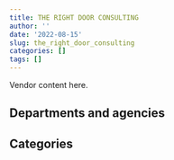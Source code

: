```yaml
---
title: THE RIGHT DOOR CONSULTING
author: ''
date: '2022-08-15'
slug: the_right_door_consulting
categories: []
tags: []
---
```


<script src="/rmarkdown-libs/htmlwidgets/htmlwidgets.js"></script>
<link href="/rmarkdown-libs/datatables-css/datatables-crosstalk.css" rel="stylesheet" />
<script src="/rmarkdown-libs/datatables-binding/datatables.js"></script>
<script src="/rmarkdown-libs/jquery/jquery-3.6.0.min.js"></script>
<link href="/rmarkdown-libs/dt-core-bootstrap/css/dataTables.bootstrap.min.css" rel="stylesheet" />
<link href="/rmarkdown-libs/dt-core-bootstrap/css/dataTables.bootstrap.extra.css" rel="stylesheet" />
<script src="/rmarkdown-libs/dt-core-bootstrap/js/jquery.dataTables.min.js"></script>
<script src="/rmarkdown-libs/dt-core-bootstrap/js/dataTables.bootstrap.min.js"></script>
<link href="/rmarkdown-libs/crosstalk/css/crosstalk.min.css" rel="stylesheet" />
<script src="/rmarkdown-libs/crosstalk/js/crosstalk.min.js"></script>
<script src="/rmarkdown-libs/htmlwidgets/htmlwidgets.js"></script>
<link href="/rmarkdown-libs/datatables-css/datatables-crosstalk.css" rel="stylesheet" />
<script src="/rmarkdown-libs/datatables-binding/datatables.js"></script>
<script src="/rmarkdown-libs/jquery/jquery-3.6.0.min.js"></script>
<link href="/rmarkdown-libs/dt-core-bootstrap/css/dataTables.bootstrap.min.css" rel="stylesheet" />
<link href="/rmarkdown-libs/dt-core-bootstrap/css/dataTables.bootstrap.extra.css" rel="stylesheet" />
<script src="/rmarkdown-libs/dt-core-bootstrap/js/jquery.dataTables.min.js"></script>
<script src="/rmarkdown-libs/dt-core-bootstrap/js/dataTables.bootstrap.min.js"></script>
<link href="/rmarkdown-libs/crosstalk/css/crosstalk.min.css" rel="stylesheet" />
<script src="/rmarkdown-libs/crosstalk/js/crosstalk.min.js"></script>

Vendor content here.

## Departments and agencies

<div id="htmlwidget-1" style="width:100%;height:auto;" class="datatables html-widget"></div>
<script type="application/json" data-for="htmlwidget-1">{"x":{"style":"bootstrap","filter":"none","vertical":false,"data":[["<a href=\"/departments/aafc-aac/\">Agriculture and Agri-Food Canada<\/a>","<a href=\"/departments/aandc-aadnc/\">Crown-Indigenous Relations and Northern Affairs Canada<\/a>","<a href=\"/departments/atssc-scdata/\">Administrative Tribunals Support Service of Canada<\/a>","<a href=\"/departments/cannor/\">Canadian Northern Economic Development Agency<\/a>","<a href=\"/departments/cas-satj/\">Courts Administration Service<\/a>","<a href=\"/departments/casdo-ocena/\">Accessibility Standards Canada<\/a>","<a href=\"/departments/cbsa-asfc/\">Canada Border Services Agency<\/a>","<a href=\"/departments/cfia-acia/\">Canadian Food Inspection Agency<\/a>","<a href=\"/departments/cic/\">Immigration, Refugees and Citizenship Canada<\/a>","<a href=\"/departments/cnsc-ccsn/\">Canadian Nuclear Safety Commission<\/a>","<a href=\"/departments/cra-arc/\">Canada Revenue Agency<\/a>","<a href=\"/departments/csc-scc/\">Correctional Service of Canada<\/a>","<a href=\"/departments/csps-efpc/\">Canada School of Public Service<\/a>","<a href=\"/departments/dfatd-maecd/\">Global Affairs Canada<\/a>","<a href=\"/departments/dfo-mpo/\">Fisheries and Oceans Canada<\/a>","<a href=\"/departments/dnd-mdn/\">National Defence<\/a>","<a href=\"/departments/ec/\">Environment and Climate Change Canada<\/a>","<a href=\"/departments/elections/\">Elections Canada<\/a>","<a href=\"/departments/fintrac-canafe/\">Financial Transactions and Reports Analysis Centre of Canada<\/a>","<a href=\"/departments/fpcc-cpac/\">Farm Products Council of Canada<\/a>","<a href=\"/departments/hc-sc/\">Health Canada<\/a>","<a href=\"/departments/ic/\">Innovation, Science and Economic Development Canada<\/a>","<a href=\"/departments/infc/\">Infrastructure Canada<\/a>","<a href=\"/departments/irb-cisr/\">Immigration and Refugee Board of Canada<\/a>","<a href=\"/departments/isc-sac/\">Indigenous Services Canada<\/a>","<a href=\"/departments/nrc-cnrc/\">National Research Council Canada<\/a>","<a href=\"/departments/nrcan-rncan/\">Natural Resources Canada<\/a>","<a href=\"/departments/nserc-crsng/\">Natural Sciences and Engineering Research Council of Canada<\/a>","<a href=\"/departments/oag-bvg/\">Office of the Auditor General of Canada<\/a>","<a href=\"/departments/opc-cpvp/\">Office of the Privacy Commissioner of Canada<\/a>","<a href=\"/departments/pc/\">Parks Canada<\/a>","<a href=\"/departments/pco-bcp/\">Privy Council Office<\/a>","<a href=\"/departments/phac-aspc/\">Public Health Agency of Canada<\/a>","<a href=\"/departments/pmprb-cepmb/\">Patented Medicine Prices Review Board Canada<\/a>","<a href=\"/departments/ps-sp/\">Public Safety Canada<\/a>","<a href=\"/departments/pwgsc-tpsgc/\">Public Services and Procurement Canada<\/a>","<a href=\"/departments/rcmp-grc/\">Royal Canadian Mounted Police<\/a>","<a href=\"/departments/ssc-spc/\">Shared Services Canada<\/a>","<a href=\"/departments/tbs-sct/\">Treasury Board of Canada Secretariat<\/a>","<a href=\"/departments/tc/\">Transport Canada<\/a>","<a href=\"/departments/vac-acc/\">Veterans Affairs Canada<\/a>"],[null,"$   534,128.24","$   233,820.11","$    57,571.96",null,null,"$    66,741.05",null,null,null,"$   127,089.52",null,null,"$    24,916.50","$   161,860.67","$   428,598.23",null,null,null,null,"$   491,575.79",null,"$   113,288.36",null,"$    22,798.46",null,null,null,null,"$    23,940.00",null,null,null,null,null,"$    83,308.74",null,"$   169,876.94","$    62,574.58","$   135,996.09","$    90,173.99"],[null,"$   596,539.17","$   191,455.19","$   204,870.54",null,null,"$   167,231.85",null,null,null,"$   101,580.52","$    64,966.57","$    39,663.00","$    53,160.94","$   526,894.48","$ 1,019,144.28",null,null,"$    24,430.11",null,"$   463,903.94","$    96,530.25","$   107,668.85",null,"$   404,871.71","$    39,037.64","$    49,939.35",null,"$    85,164.43","$    34,505.87",null,"$    24,408.00",null,"$   102,748.00",null,"$   940,544.27",null,"$   185,114.96",null,"$   125,752.73",null],["$    64,999.23","$   358,503.83","$    35,121.63","$    93,788.00","$   129,968.83","$    11,784.75","$   181,313.44",null,"$     4,810.89","$    19,217.43","$    24,238.50","$   176,739.06",null,"$   111,339.05","$    68,109.83","$ 1,336,656.86","$   211,907.75",null,"$    23,474.48",null,"$   470,361.94","$     8,438.02","$    96,218.93",null,"$   406,052.93","$   148,583.04","$    55,954.94","$   117,812.46","$    62,198.78","$    15,306.33",null,"$    23,306.25","$    32,487.50",null,"$    81,360.00","$   757,598.78",null,"$   120,314.46","$   258,991.90","$    36,979.71",null],["$   299,143.27","$     2,447.28","$    61,140.06",null,"$   315,147.58","$    52,770.09","$   170,505.95","$    28,718.60","$    17,122.41","$    22,005.17",null,"$    62,567.26",null,"$   219,869.61","$   301,022.92","$   970,095.54","$    57,165.25","$    39,999.80","$     9,160.41","$    38,928.50","$   289,784.70","$    82,857.17","$    48,873.35","$    39,548.59","$   330,644.49","$    78,894.16","$    55,802.06","$   141,881.15","$    65,896.84","$    27,386.24","$    87,659.75",null,"$   401,237.45",null,"$    93,950.62","$   855,102.60","$    23,730.00","$   142,171.38","$   615,882.71","$    86,691.11",null]],"container":"<table class=\"table table-striped table-hover row-border order-column display\">\n  <thead>\n    <tr>\n      <th>Department<\/th>\n      <th>2017-2018<\/th>\n      <th>2018-2019<\/th>\n      <th>2019-2020<\/th>\n      <th>2020-2021<\/th>\n    <\/tr>\n  <\/thead>\n<\/table>","options":{"order":[[4,"desc"]],"pageLength":10,"autoWidth":true,"columnDefs":[],"orderClasses":false}},"evals":[],"jsHooks":[]}</script>

## Categories

<div id="htmlwidget-2" style="width:100%;height:auto;" class="datatables html-widget"></div>
<script type="application/json" data-for="htmlwidget-2">{"x":{"style":"bootstrap","filter":"none","vertical":false,"data":[["<a href=\"/categories/10_office_management/\">Office management<\/a>","<a href=\"/categories/2_professional_services/\">Professional services<\/a>","<a href=\"/categories/3_information_technology/\">Information technology<\/a>","<a href=\"/categories/9_human_capital/\">Human capital<\/a>"],[null,"$ 2,828,259.25",null,null],["$    85,164.43","$ 5,494,586.81","$    24,408.00","$    45,967.41"],["$    24,981.34","$ 5,257,915.35","$    74,901.88","$   186,140.98"],[null,"$ 6,049,650.36","$    29,031.52","$    57,122.21"]],"container":"<table class=\"table table-striped table-hover row-border order-column display\">\n  <thead>\n    <tr>\n      <th>Category<\/th>\n      <th>2017-2018<\/th>\n      <th>2018-2019<\/th>\n      <th>2019-2020<\/th>\n      <th>2020-2021<\/th>\n    <\/tr>\n  <\/thead>\n<\/table>","options":{"order":[[4,"desc"]],"pageLength":20,"autoWidth":true,"columnDefs":[],"orderClasses":false,"lengthMenu":[10,20,25,50,100]}},"evals":[],"jsHooks":[]}</script>
